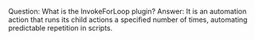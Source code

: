Question: What is the InvokeForLoop plugin?
Answer: It is an automation action that runs its child actions a specified number of times, automating predictable repetition in scripts.
